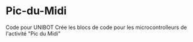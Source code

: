 # Pic-du-Midi
Code pour UNIBOT 
Crée les blocs de code pour les microcontrolleurs de l'activité "Pic du Midi"
